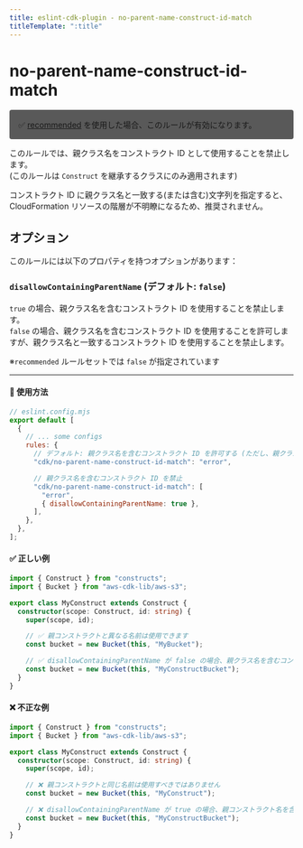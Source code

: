 ```yaml
---
title: eslint-cdk-plugin - no-parent-name-construct-id-match
titleTemplate: ":title"
---
```


# no-parent-name-construct-id-match

<div style="margin-top: 16px; background-color: #595959; padding: 16px; border-radius: 4px;">
    ✅ <a href="/ja/rules/#recommended-rules">recommended</a>
  を使用した場合、このルールが有効になります。
</div>

このルールでは、親クラス名をコンストラクト ID として使用することを禁止します。  
(このルールは `Construct` を継承するクラスにのみ適用されます)

コンストラクト ID に親クラス名と一致する(または含む)文字列を指定すると、CloudFormation リソースの階層が不明瞭になるため、推奨されません。

## オプション

このルールには以下のプロパティを持つオプションがあります：

### `disallowContainingParentName` (デフォルト: `false`)

`true` の場合、親クラス名を含むコンストラクト ID を使用することを禁止します。  
`false` の場合、親クラス名を含むコンストラクト ID を使用することを許可しますが、親クラス名と一致するコンストラクト ID を使用することを禁止します。

※`recommended` ルールセットでは `false` が指定されています

---

#### 🔧 使用方法

```js
// eslint.config.mjs
export default [
  {
    // ... some configs
    rules: {
      // デフォルト: 親クラス名を含むコンストラクト ID を許可する (ただし、親クラス名と一致するコンストラクト ID は許可しない)
      "cdk/no-parent-name-construct-id-match": "error",

      // 親クラス名を含むコンストラクト ID を禁止
      "cdk/no-parent-name-construct-id-match": [
        "error",
        { disallowContainingParentName: true },
      ],
    },
  },
];
```

#### ✅ 正しい例

```ts
import { Construct } from "constructs";
import { Bucket } from "aws-cdk-lib/aws-s3";

export class MyConstruct extends Construct {
  constructor(scope: Construct, id: string) {
    super(scope, id);

    // ✅ 親コンストラクトと異なる名前は使用できます
    const bucket = new Bucket(this, "MyBucket");

    // ✅ disallowContainingParentName が false の場合、親クラス名を含むコンストラクト ID を使用できます
    const bucket = new Bucket(this, "MyConstructBucket");
  }
}
```

#### ❌ 不正な例

```ts
import { Construct } from "constructs";
import { Bucket } from "aws-cdk-lib/aws-s3";

export class MyConstruct extends Construct {
  constructor(scope: Construct, id: string) {
    super(scope, id);

    // ❌ 親コンストラクトと同じ名前は使用すべきではありません
    const bucket = new Bucket(this, "MyConstruct");

    // ❌ disallowContainingParentName が true の場合、親コンストラクト名を含む名前は使用すべきではありません
    const bucket = new Bucket(this, "MyConstructBucket");
  }
}
```
